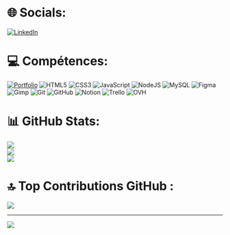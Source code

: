 # 🌐 Socials:
[![LinkedIn](https://img.shields.io/badge/LinkedIn-%230077B5.svg?logo=linkedin&logoColor=white)](https://linkedin.com/in/mathéo-pelloux-1395702bb) 

# 💻 Compétences:
[![Portfolio](https://img.shields.io/badge/Portfolio-%23000000.svg?style=for-the-badge&logo=firefox&logoColor=#FF7139)](https://matheo.portfolio-cci.fr) ![HTML5](https://img.shields.io/badge/html5-%23E34F26.svg?style=for-the-badge&logo=html5&logoColor=white) ![CSS3](https://img.shields.io/badge/css3-%231572B6.svg?style=for-the-badge&logo=css3&logoColor=white) ![JavaScript](https://img.shields.io/badge/javascript-%23323330.svg?style=for-the-badge&logo=javascript&logoColor=%23F7DF1E) ![NodeJS](https://img.shields.io/badge/node.js-6DA55F?style=for-the-badge&logo=node.js&logoColor=white) ![MySQL](https://img.shields.io/badge/mysql-4479A1.svg?style=for-the-badge&logo=mysql&logoColor=white) ![Figma](https://img.shields.io/badge/figma-%23F24E1E.svg?style=for-the-badge&logo=figma&logoColor=white) ![Gimp](https://img.shields.io/badge/Gimp-657D8B?style=for-the-badge&logo=gimp&logoColor=FFFFFF) ![Git](https://img.shields.io/badge/git-%23F05033.svg?style=for-the-badge&logo=git&logoColor=white) ![GitHub](https://img.shields.io/badge/github-%23121011.svg?style=for-the-badge&logo=github&logoColor=white) ![Notion](https://img.shields.io/badge/Notion-%23000000.svg?style=for-the-badge&logo=notion&logoColor=white) ![Trello](https://img.shields.io/badge/Trello-%23026AA7.svg?style=for-the-badge&logo=Trello&logoColor=white) ![OVH](https://img.shields.io/badge/ovh-%23123F6D.svg?style=for-the-badge&logo=ovh&logoColor=#123F6D)
# 📊 GitHub Stats:
![](https://github-readme-stats.vercel.app/api/top-langs/?username=MatheoPelloux&theme=white&hide_border=false&include_all_commits=true&count_private=false&layout=compact)<br/>
![](https://github-readme-stats.vercel.app/api?username=MatheoPelloux&theme=white&hide_border=false&include_all_commits=true&count_private=false)<br/>
![](https://github-readme-streak-stats.herokuapp.com/?user=MatheoPelloux&theme=white&hide_border=false)<br/>

# 🔝 Top Contributions GitHub :
![](https://github-contributor-stats.vercel.app/api?username=MatheoPelloux&limit=5&theme=white&combine_all_yearly_contributions=true)

---
[![](https://visitcount.itsvg.in/api?id=MatheoPellouxx&label=MatheoPelloux&color=0&icon=3&pretty=false)](https://visitcount.itsvg.in)
